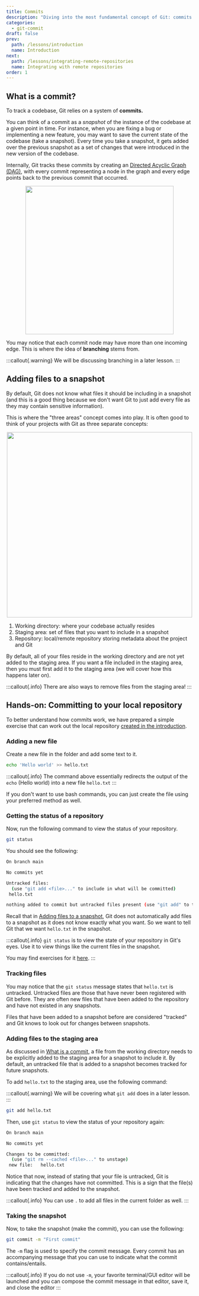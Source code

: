 ```yaml
---
title: Commits
description: "Diving into the most fundamental concept of Git: commits!"
categories:
  - git-commit
draft: false
prev:
  path: /lessons/introduction
  name: Introduction
next:
  path: /lessons/integrating-remote-repositories
  name: Integrating with remote repositories
order: 1
---
```


## What is a commit?

To track a codebase, Git relies on a system of **commits.**

You can think of a commit as a _snapshot_ of the instance of the codebase at a given point in time. For instance, when you are fixing a bug or implementing a new feature, you may want to save the current state of the codebase (take a snapshot). Every time you take a snapshot, it gets added over the previous snapshot as a set of changes that were introduced in the new version of the codebase.

Internally, Git tracks these commits by creating an [Directed Acyclic Graph (DAG)](https://en.wikipedia.org/wiki/Directed_acyclic_graph), with every commit representing a node in the graph and every edge points back to the previous commit that occurred.

<div style="text-align: center;"><img src="commit.png" width="400px" alt=""></div>

You may notice that each commit node may have more than one incoming edge. This is where the idea of **branching** stems from.

:::callout{.warning}
We will be discussing branching in a later lesson.
:::

## Adding files to a snapshot

By default, Git does not know what files it should be including in a snapshot (and this is a good thing because we don't want Git to just add every file as they may contain sensitive information).

This is where the "three areas" concept comes into play. It is often good to think of your projects with Git as three separate concepts:

<div style="text-align: center;"><img src="staging.png" alt="" width="500px"></div>

1. Working directory: where your codebase actually resides
2. Staging area: set of files that you want to include in a snapshot
3. Repository: local/remote repository storing metadata about the project and Git

By default, all of your files reside in the working directory and are not yet added to the staging area. If you want a file included in the staging area, then you must first add it to the staging area (we will cover how this happens later on).

:::callout{.info}
There are also ways to remove files from the staging area!
:::

## Hands-on: Committing to your local repository

To better understand how commits work, we have prepared a simple exercise that can work out the local repository [created in the introduction](docs/lessons/introduction/#creating-a-local-repository).

### Adding a new file

Create a new file in the folder and add some text to it.

```bash
echo 'Hello world' >> hello.txt
```

:::callout{.info}
The command above essentially redirects the output of the `echo` (Hello world) into a new file `hello.txt`
:::

If you don't want to use bash commands, you can just create the file using your preferred method as well.

### Getting the status of a repository

Now, run the following command to view the status of your repository.

```bash
git status
```

You should see the following:

```bash
On branch main

No commits yet

Untracked files:
  (use "git add <file>..." to include in what will be committed)
 hello.txt

nothing added to commit but untracked files present (use "git add" to track)
```

Recall that in [Adding files to a snapshot](./#adding-files-to-a-snapshot "mention"), Git does not automatically add files to a snapshot as it does not know exactly what you want. So we want to tell Git that we want `hello.txt` in the snapshot.

:::callout{.info}
`git status` is to view the state of your repository in Git's eyes. Use it to view things like the current files in the snapshot.

You may find exercises for it [here](https://github.com/git-mastery/problems-directory?tab=readme-ov-file#git-status).
:::

### Tracking files

You may notice that the `git status` message states that `hello.txt` is untracked. Untracked files are those that have never been registered with Git before. They are often new files that have been added to the repository and have not existed in any snapshots.

Files that have been added to a snapshot before are considered "tracked" and Git knows to look out for changes between snapshots.

### Adding files to the staging area

As discussed in [What is a commit](./#what-is-a-commit "mention"), a file from the working directory needs to be explicitly added to the staging area for a snapshot to include it. By default, an untracked file that is added to a snapshot becomes tracked for future snapshots.

To add `hello.txt` to the staging area, use the following command:

:::callout{.warning}
We will be covering what `git add` does in a later lesson.
:::

```bash
git add hello.txt
```

Then, use `git status` to view the status of your repository again:

```bash
On branch main

No commits yet

Changes to be committed:
  (use "git rm --cached <file>..." to unstage)
 new file:   hello.txt
```

Notice that now, instead of stating that your file is untracked, Git is indicating that the changes have not committed. This is a sign that the file(s) have been tracked and added to the snapshot.

:::callout{.info}
You can use `.` to add all files in the current folder as well.
:::

### Taking the snapshot

Now, to take the snapshot (make the commit), you can use the following:

```bash
git commit -m "First commit"
```

The `-m` flag is used to specify the commit message. Every commit has an accompanying message that you can use to indicate what the commit contains/entails.

:::callout{.info}
If you do not use `-m`, your favorite terminal/GUI editor will be launched and you can compose the commit message in that editor, save it, and close the editor
:::
